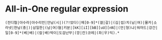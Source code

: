 # All-in-One regular expression
```
(전디협|아수라|아수리언|안남(시|)(?!았다)|메[0-9]*(갤|갈)|(김|씹)치(남|여)|몰카|소라넷|한남(충|)|삼일한|(남|여)혐|키분|[kK][iI][bB][uU][nN]|(언|형)냐|워마드|강간|일[0-9]*(베|배)|(칼|배)박이|도검난무|(깡|칸)코레|(좌|우)익).*
```
